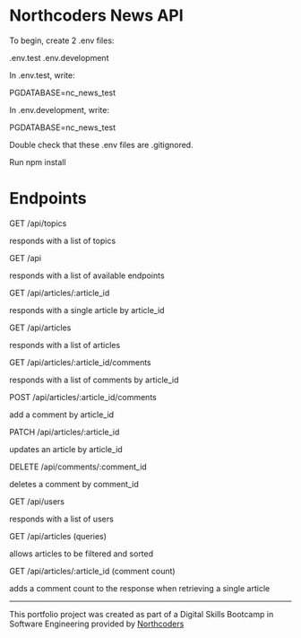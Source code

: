 # Northcoders News API

To begin, create 2 .env files:

.env.test
.env.development

In .env.test, write:

PGDATABASE=nc_news_test

In .env.development, write:

PGDATABASE=nc_news_test

Double check that these .env files are .gitignored.

Run npm install

# Endpoints

GET /api/topics

responds with a list of topics

GET /api

responds with a list of available endpoints

GET /api/articles/:article_id

responds with a single article by article_id

GET /api/articles

responds with a list of articles

GET /api/articles/:article_id/comments

responds with a list of comments by article_id

POST /api/articles/:article_id/comments

add a comment by article_id

PATCH /api/articles/:article_id

updates an article by article_id

DELETE /api/comments/:comment_id

deletes a comment by comment_id

GET /api/users

responds with a list of users

GET /api/articles (queries)

allows articles to be filtered and sorted

GET /api/articles/:article_id (comment count)

adds a comment count to the response when retrieving a single article

---

This portfolio project was created as part of a Digital Skills Bootcamp in Software Engineering provided by [Northcoders](https://northcoders.com/)
